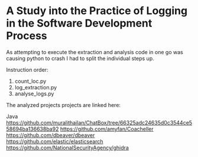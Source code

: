 # A Study into the Practice of Logging in the Software Development Process


As attempting to execute the extraction and analysis code in one go was causing python to crash I had to split the individual steps up.

Instruction order:
1. count_loc.py
2. log_extraction.py
3. analyse_logs.py


The analyzed projects projects are linked here:

Java
https://github.com/muralithailan/ChatBox/tree/66325adc24635d0c3544ce558694ba136638ba92
https://github.com/amyfan/Coacheller
https://github.com/dbeaver/dbeaver
https://github.com/elastic/elasticsearch
https://github.com/NationalSecurityAgency/ghidra

